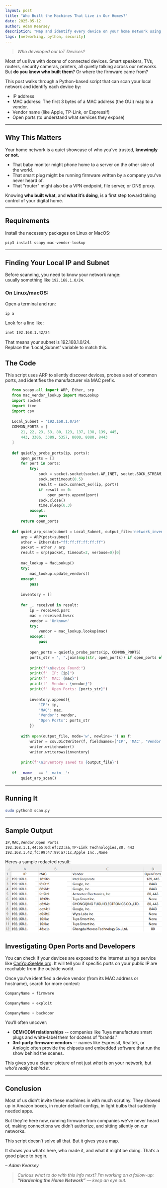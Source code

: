 ```yaml
---
layout: post
title: "Who Built the Machines That Live in Our Homes?"
date: 2025-05-12
author: Adam Kearsey
description: "Map and identify every device on your home network using a stealth Python script. Learn who built them and what they’re doing."
tags: [networking, python, security]
---
```


> *Who developed our IoT Devices?*

Most of us live with dozens of connected devices. Smart speakers, TVs, routers, security cameras, printers, all quietly talking across our networks. But **do you know who built them**? Or where the firmware came from?

This post walks through a Python-based script that can scan your local network and identify each device by:
- IP address
- MAC address: The first 3 bytes of a MAC address (the OUI) map to a vendor.
- Vendor name (like Apple, TP-Link, or Espressif)
- Open ports (to understand what services they expose)

---
##  Why This Matters

Your home network is a quiet showcase of who you’ve trusted, **knowingly or not.**

- That baby monitor might phone home to a server on the other side of the world.
- That smart plug might be running firmware written by a company you've never heard of.
- That "router" might also be a VPN endpoint, file server, or DNS proxy.

Knowing **who built what**, and **what it’s doing**, is a first step toward taking control of your digital home.


---

## Requirements

Install the necessary packages on Linux or MacOS:

```bash
pip3 install scapy mac-vendor-lookup
```
---

## Finding Your Local IP and Subnet

Before scanning, you need to know your network range:  
usually something like `192.168.1.0/24`.

### On Linux/macOS:
Open a terminal and run:

 ```bash 
 ip a
 ```


Look for a line like:

```bash
inet 192.168.1.42/24
```
That means your subnet is 192.168.1.0/24.   
Replace the 'Local_Subnet' variable to match this.


## The Code
This script uses ARP to silently discover devices, probes a set of common ports, and identifies the manufacturer via MAC prefix.

 ```python
    from scapy.all import ARP, Ether, srp
    from mac_vendor_lookup import MacLookup
    import socket
    import time
    import csv

    Local_Subnet = '192.168.1.0/24'
    COMMON_PORTS = [
        21, 22, 23, 53, 80, 123, 137, 138, 139, 445,
        443, 3306, 3389, 5357, 8000, 8080, 8443
    ]
    
    def quietly_probe_ports(ip, ports):
        open_ports = []
        for port in ports:
            try:
                sock = socket.socket(socket.AF_INET, socket.SOCK_STREAM)
                sock.settimeout(0.5)
                result = sock.connect_ex((ip, port))
                if result == 0:
                    open_ports.append(port)
                sock.close()
                time.sleep(0.3)
            except:
                pass
        return open_ports

    def quiet_arp_scan(subnet = Local_Subnet, output_file='network_inventory.csv'):
        arp = ARP(pdst=subnet)
        ether = Ether(dst="ff:ff:ff:ff:ff:ff")
        packet = ether / arp
        result = srp(packet, timeout=2, verbose=0)[0]

        mac_lookup = MacLookup()
        try:
            mac_lookup.update_vendors()
        except:
            pass

        inventory = []

        for _, received in result:
            ip = received.psrc
            mac = received.hwsrc
            vendor = 'Unknown'
            try:
                vendor = mac_lookup.lookup(mac)
            except:
                pass

            open_ports = quietly_probe_ports(ip, COMMON_PORTS)
            ports_str = ', '.join(map(str, open_ports)) if open_ports else 'None'

            print(f"\nDevice Found:")
            print(f"  IP: {ip}")
            print(f"  MAC: {mac}")
            print(f"  Vendor: {vendor}")
            print(f"  Open Ports: {ports_str}")

            inventory.append({
                'IP': ip,
                'MAC': mac,
                'Vendor': vendor,
                'Open Ports': ports_str
            })

        with open(output_file, mode='w', newline='') as f:
            writer = csv.DictWriter(f, fieldnames=['IP', 'MAC', 'Vendor', 'Open Ports'])
            writer.writeheader()
            writer.writerows(inventory)

        print(f"\nInventory saved to {output_file}")

    if __name__ == '__main__':
        quiet_arp_scan()

```
---

## Running It

```bash
sudo python3 scan.py
```

---

## Sample Output

```csv
IP,MAC,Vendor,Open Ports
192.168.1.1,44:65:0d:ef:23:aa,TP-Link Technologies,80, 443
192.168.1.42,fc:99:47:99:a7:1c,Apple Inc.,None
```
Heres a sample redacted result:
![Network Inventory Screenshot](/assets/img/Network_Inventory.png)

## Investigating Open Ports and Developers


You can check if your devices are exposed to the internet using a service like [CanYouSeeMe.org](https://canyouseeme.org). It will tell you if specific ports on your public IP are reachable from the outside world.

Once you’ve identified a device vendor (from its MAC address or hostname), search for more context:
    
    CompanyName + firmware

    CompanyName + exploit

    CompanyName + backdoor
    

You’ll often uncover:

- **OEM/ODM relationships** -- companies like Tuya manufacture smart plugs and white-label them for dozens of "brands."
- **3rd-party firmware vendors** -- names like Espressif, Realtek, or Amlogic often provide the chipsets and embedded software that run the show behind the scenes.

This gives you a clearer picture of not just *what* is on your network, but *who’s really behind it*.

---
## Conclusion

Most of us didn’t invite these machines in with much scrutiny. They showed up in Amazon boxes, in router default configs, in light bulbs that suddenly needed apps.

But they're here now, running firmware from companies we've never heard of, making connections we didn't authorize, and sitting silently on our networks.

This script doesn’t solve all that. But it gives you a map.

It shows you what’s here, who made it, and what it might be doing. That’s a good place to begin.

*– Adam Kearsey*

>*Curious what to do with this info next? I’m working on a follow-up:  **“Hardening the Home Network”** — keep an eye out.*

